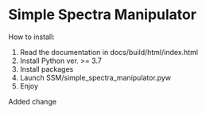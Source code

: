 # Simple Spectra Manipulator


How to install:

1. Read the documentation in docs/build/html/index.html
2. Install Python ver. >= 3.7
3. Install packages
4. Launch SSM/simple_spectra_manipulator.pyw
5. Enjoy

Added change
